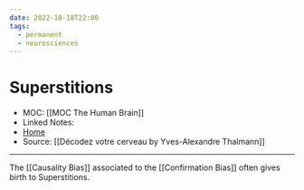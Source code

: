 ```yaml
---
date: 2022-10-18T22:00
tags:
  - permanent
  - neurosciences
---
```

# Superstitions
- MOC: [[MOC The Human Brain]]
- Linked Notes: 
- [Home](https://misudashi.ga/)
- Source: [[Décodez votre cerveau by Yves-Alexandre Thalmann]]
---------- 
The [[Causality Bias]] associated to the [[Confirmation Bias]] often gives birth to Superstitions.